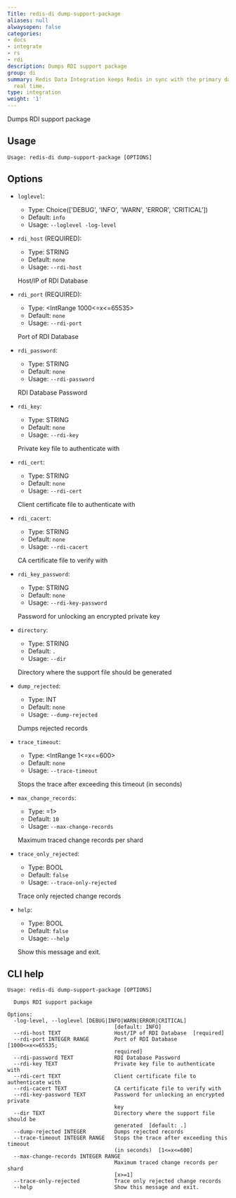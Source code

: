 ```yaml
---
Title: redis-di dump-support-package
aliases: null
alwaysopen: false
categories:
- docs
- integrate
- rs
- rdi
description: Dumps RDI support package
group: di
summary: Redis Data Integration keeps Redis in sync with the primary database in near
  real time.
type: integration
weight: '1'
---
```


Dumps RDI support package

## Usage

```
Usage: redis-di dump-support-package [OPTIONS]
```

## Options

- `loglevel`:

  - Type: Choice(['DEBUG', 'INFO', 'WARN', 'ERROR', 'CRITICAL'])
  - Default: `info`
  - Usage: `--loglevel
-log-level`

- `rdi_host` (REQUIRED):

  - Type: STRING
  - Default: `none`
  - Usage: `--rdi-host`

  Host/IP of RDI Database

- `rdi_port` (REQUIRED):

  - Type: <IntRange 1000<=x<=65535>
  - Default: `none`
  - Usage: `--rdi-port`

  Port of RDI Database

- `rdi_password`:

  - Type: STRING
  - Default: `none`
  - Usage: `--rdi-password`

  RDI Database Password

- `rdi_key`:

  - Type: STRING
  - Default: `none`
  - Usage: `--rdi-key`

  Private key file to authenticate with

- `rdi_cert`:

  - Type: STRING
  - Default: `none`
  - Usage: `--rdi-cert`

  Client certificate file to authenticate with

- `rdi_cacert`:

  - Type: STRING
  - Default: `none`
  - Usage: `--rdi-cacert`

  CA certificate file to verify with

- `rdi_key_password`:

  - Type: STRING
  - Default: `none`
  - Usage: `--rdi-key-password`

  Password for unlocking an encrypted private key

- `directory`:

  - Type: STRING
  - Default: `.`
  - Usage: `--dir`

  Directory where the support file should be generated

- `dump_rejected`:

  - Type: INT
  - Default: `none`
  - Usage: `--dump-rejected`

  Dumps rejected records

- `trace_timeout`:

  - Type: <IntRange 1<=x<=600>
  - Default: `none`
  - Usage: `--trace-timeout`

  Stops the trace after exceeding this timeout (in seconds)

- `max_change_records`:

  - Type: <IntRange x>=1>
  - Default: `10`
  - Usage: `--max-change-records`

  Maximum traced change records per shard

- `trace_only_rejected`:

  - Type: BOOL
  - Default: `false`
  - Usage: `--trace-only-rejected`

  Trace only rejected change records

- `help`:

  - Type: BOOL
  - Default: `false`
  - Usage: `--help`

  Show this message and exit.

## CLI help

```
Usage: redis-di dump-support-package [OPTIONS]

  Dumps RDI support package

Options:
  -log-level, --loglevel [DEBUG|INFO|WARN|ERROR|CRITICAL]
                                  [default: INFO]
  --rdi-host TEXT                 Host/IP of RDI Database  [required]
  --rdi-port INTEGER RANGE        Port of RDI Database  [1000<=x<=65535;
                                  required]
  --rdi-password TEXT             RDI Database Password
  --rdi-key TEXT                  Private key file to authenticate with
  --rdi-cert TEXT                 Client certificate file to authenticate with
  --rdi-cacert TEXT               CA certificate file to verify with
  --rdi-key-password TEXT         Password for unlocking an encrypted private
                                  key
  --dir TEXT                      Directory where the support file should be
                                  generated  [default: .]
  --dump-rejected INTEGER         Dumps rejected records
  --trace-timeout INTEGER RANGE   Stops the trace after exceeding this timeout
                                  (in seconds)  [1<=x<=600]
  --max-change-records INTEGER RANGE
                                  Maximum traced change records per shard
                                  [x>=1]
  --trace-only-rejected           Trace only rejected change records
  --help                          Show this message and exit.
```
